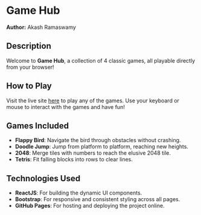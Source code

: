 # Game Hub

**Author:** Akash Ramaswamy

## Description

Welcome to **Game Hub**, a collection of 4 classic games, all playable directly from your browser! 

## How to Play

Visit the live site [here](https://your-github-username.github.io/game-hub) to play any of the games. Use your keyboard or mouse to interact with the games and have fun!

## Games Included

- **Flappy Bird**: Navigate the bird through obstacles without crashing.
- **Doodle Jump**: Jump from platform to platform, reaching new heights.
- **2048**: Merge tiles with numbers to reach the elusive 2048 tile.
- **Tetris**: Fit falling blocks into rows to clear lines.

## Technologies Used

- **ReactJS**: For building the dynamic UI components.
- **Bootstrap**: For responsive and consistent styling across all pages.
- **GitHub Pages**: For hosting and deploying the project online.
